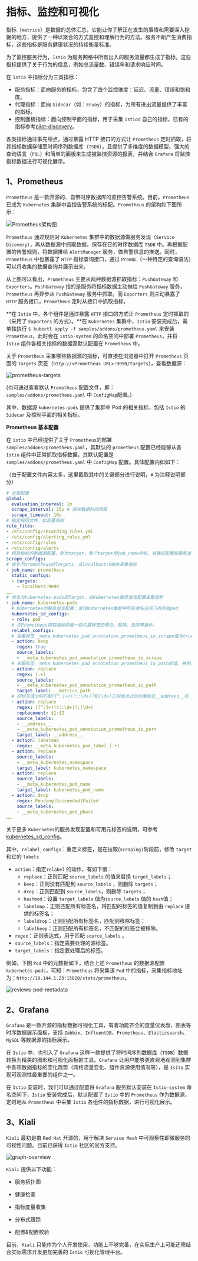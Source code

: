 # 指标、监控和可视化

指标（`metrics`）是数据的总体汇总，它能让你了解正在发生的事情和需要深入挖掘的地方，提供了一种以聚合的方式监控和理解行为的方法。服务不断产生消费指标，这些指标是服务健康状况的持续衡量标准。

为了监控服务行为，`Istio` 为服务网格中所有出入的服务流量都生成了指标。这些指标提供了关于行为的信息，例如总流量数、错误率和请求响应时间。

在 `Istio` 中指标分为三类指标：

* 服务指标：面向服务的指标，包含了四个监控维度：延迟、流量、错误和饱和度。
* 代理指标：面向 `Sidecar`（如：`Envoy`）的指标，为所有进出流量提供了丰富的指标。
* 控制面板指标：面向控制平面的指标，用于采集 `Istiod` 自己的指标，已有的指标参考[pilot-discovery](https://istio.io/latest/docs/reference/commands/pilot-discovery/#metrics)。

各类指标通过事先埋点，通过暴露 HTTP 接口的方式让 `Prometheus` 定时抓取，将其指标数据存储至时间序列数据库（`TSDB`），且提供了多维度的数据模型、强大的查询语言（`PQL`）和简单的面板来生成被监控资源的报表，并结合 `Grafana` 将监控指标数据进行可视化展示。

## 1、Prometheus

`Prometheus` 是一款开源的、自带时序数据库的监控告警系统。目前，`Prometheus` 已成为 `Kubernetes` 集群中监控告警系统的标配。`Prometheus` 的架构如下图所示：

![Prometheus架构图](prometheus-architecture.png)

`Prometheus` 通过规则对 `Kubernetes` 集群中的数据源做服务发现（`Service Dicovery`），再从数据源中抓取数据，保存在它的时序数据库 `TSDB` 中。再根据配置的告警规则，将数据推给 `AlertManager` 服务，做告警信息的推送。同时，`Prometheus` 中也暴露了 `HTTP` 指标查询接口，通过 `PromQL`（一种特定的查询语法）可以将收集的数据查询并展示出来。

从上图可以看出，`Prometheus` 主要从两种数据源抓取指标：`PushGateway` 和 `Exporters`。`PushGateway` 指的是服务将指标数据主动推给 `PushGateway` 服务，`Prometheus` 再异步从 `PushGateway` 服务中抓取。而 `Exporters` 则主动暴露了 `HTTP` 服务接口，`Prometheus` 定时从接口中抓取指标。

**在 `Istio` 中，各个组件是通过暴露 `HTTP` 接口的方式让 `Prometheus` 定时抓取的（采用了 `Exporters` 的方式）。**在 `Kubernetes` 集群中，`Istio` 安装完成后，需单独执行 `$ kubectl apply -f samples/addons/prometheus.yaml` 来安装 `Prometheus`，此时会在 `istio-system` 的命名空间中部署 `Prometheus`，并将 `Istio` 组件各相关指标的数据源默认配置在 `Prometheus` 中。

关于 `Prometheus` 采集哪些数据源的指标，可直接在浏览器中打开 `Prometheus` 页面的 `Targets` 页签（`http://<Prometheus URL>:9090/targets`），查看数据源：

![prometheus-targets](prometheus-targets.png)

(也可通过查看默认 `Prometheus` 配置文件，即：`samples/addons/prometheus.yaml` 中 `ConfigMap`配置。)

其中，数据源 `kubernetes-pods` 提供了集群中 Pod 的相关指标，包括 `Istio` 的 `Sidecar` 及控制平面的相关指标。

**Prometheus 基本配置**

在 `istio` 中已经提供了关于 `Prometheus`的部署 `samples/addons/prometheus.yaml`，其默认的 `prometheus` 配置已经能够从各 `Istio` 组件中正常抓取指标数据，其默认配置是 `samples/addons/prometheus.yaml` 中 `ConfigMap` 配置。具体配置内如如下：

（由于配置文件内容太多，这里截取其中的关键部分进行说明，`#` 为注释说明部分）

```yaml
# 全局配置
global:
  evaluation_interval: 1m
  scrape_interval: 15s # 采样数据时间间隔
  scrape_timeout: 10s
# 指定规则文件，如告警规则
rule_files:
- /etc/config/recording_rules.yml
- /etc/config/alerting_rules.yml
- /etc/config/rules
- /etc/config/alerts
# 抓取指标的数据源配置，称为target，每个target用job_name命名。有静态配置和服务发现两种配置方式。
scrape_configs:
# 命名为prometheus的Targets，从localhost:9090采集指标
- job_name: prometheus
  static_configs:
  - targets:
    - localhost:9090
……
# 命名为kubernetes-pods的Target，从Kubernetes服务发现配置采集指标
- job_name: kubernetes-pods
  # Kubernetes的服务发现配置：发现Kubernetes集群中所有命名空间下的所有pod
  kubernetes_sd_configs:
  - role: pod
  # 在Prometheus抓取指标前做一些内置标签的聚合、替换、去除等操作。
  relabel_configs:
  # 采集标签__meta_kubernetes_pod_annotation_prometheus_io_scrape值为true的
  - action: keep
    regex: true
    source_labels:
    - __meta_kubernetes_pod_annotation_prometheus_io_scrape
  # 采集标签__meta_kubernetes_pod_annotation_prometheus_io_path的值，并将其替换给内置标签__metrics_path__，即：作为采集地址
  - action: replace
    regex: (.+)
    source_labels:
    - __meta_kubernetes_pod_annotation_prometheus_io_path
    target_label: __metrics_path__
  # 把标签值分别匹配([^:]+)(?::\d+)?和(\d+)正则表达式的内置标签__address__和 __meta_kubernetes_pod_annotation_prometheus_io_port的值，并合并成__address__:port的格式，替换掉原来的__address__标签值。如：内置标签__address__:10.244.1.23、__meta_kubernetes_pod_annotation_prometheus_io_port:15020，则合并后并替换完的target_label是10.244.1.23:15020
  - action: replace
    regex: ([^:]+)(?::\d+)?;(\d+)
    replacement: $1:$2
    source_labels:
    - __address__
    - __meta_kubernetes_pod_annotation_prometheus_io_port
    target_label: __address__
  - action: labelmap
    regex: __meta_kubernetes_pod_label_(.+)
  - action: replace
    source_labels:
    - __meta_kubernetes_namespace
    target_label: kubernetes_namespace
  - action: replace
    source_labels:
    - __meta_kubernetes_pod_name
    target_label: kubernetes_pod_name
  - action: drop
    regex: Pending|Succeeded|Failed
    source_labels:
    - __meta_kubernetes_pod_phase
……
```

关于更多 `Kubernetes`的服务发现配置和可用元标签的说明，可参考[kubernetes_sd_config](https://prometheus.io/docs/prometheus/latest/configuration/configuration/#kubernetes_sd_config)。

其中，`relabel_configs`：重定义标签，是在拉取(`scraping)`阶段前，修改 `target` 和它的 `labels`

* `action`：指定`relabel` 的动作，有如下值：
  * `replace`：正则匹配 `source_labels` 的值来替换 `target_labels`；
  * `keep`：正则没有匹配到 `source_labels` ，则删除 `targets`；
  * `drop`：正则匹配到 `source_labels`，则删除 `targets`；
  * `hashmod`：设置 `target_labels` 值为`source_labels` 值的 `hash`值；
  * `labelmap`：正则匹配所有标签名，将匹配的标签的值复制到由 `replace` 提供的标签名；
  * `labeldrop`：正则匹配所有标签名，匹配则移除标签；
  * `labelkeep`：正则匹配所有标签名，不匹配的标签会被移除。
* `regex`：正则表达式，用于匹配 `source_labels` 。
* `source_labels`：指定需要处理的源标签。
* `target_labels`：指定要处理后的标签。

例如，下图 `Pod` 中的元数据如下，结合上述 `Prometheus` 的数据源配置 `kubernetes-pods`，可知：`Prometheus` 将采集该 `Pod` 中的指标，采集指标地址为：`http://10.144.1.23:15020/stats/prometheus`。

![reviews-pod-metadata](reviews-pod-metadata.png)

## 2、Grafana

`Grafana` 是一款开源的指标数据可视化工具，有着功能齐全的度量仪表盘、图表等时序数据展示面板，支持 `Zabbix`、`InfluentDB`、`Prometheus`、`Elasticsearch`、`MySQL` 等数据源的指标展示。

在 `Istio` 中，也引入了 `Grafana` 这样一款提供了将时间序列数据库（`TSDB`）数据转换为精美的图形和可视化面板的工具。`Grafana` 让用户能够更直观地观测到集群中各项数据指标的变化趋势（网格流量变化、组件资源使用情况等），是 `Isito` 实现可观测性最重要的组件之一。

在 `Istio` 安装时，我们可以通过配置将 `Grafana` 服务默认安装在 `Istio-system` 命名空间下，`Istio` 安装完成后，默认配置了 `Istio` 中的 `Prometheus` 作为数据源，定时地从 `Prometheus` 中采集 `Istio` 各组件的指标数据，进行可视化展示。

## 3、Kiali

`Kiali` 最初是由 `Red Hat` 开源的，用于解决 `Service Mesh` 中可观察性即微服务的可视性问题。目前已获得 `Istio` 社区的官方支持。

![graph-overview](graph-overview.png)

`Kiali` 提供以下功能：

* 服务拓扑图

* 健康检查

* 指标度量收集

* 分布式跟踪

* 配置&配置校验

目前，`Kiali` 只能作为个人开发使用，功能上不够完善，在实际生产上可能还需结合实际需求开发更加完善的 `Istio` 可视化管理平台。
